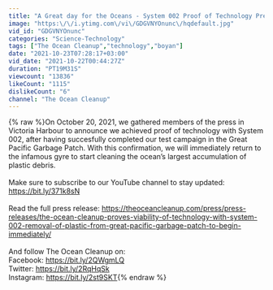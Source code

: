 ```yaml
---
title: "A Great day for the Oceans - System 002 Proof of Technology Press Conference"
image: "https:\/\/i.ytimg.com\/vi\/GDGVNYOnunc\/hqdefault.jpg"
vid_id: "GDGVNYOnunc"
categories: "Science-Technology"
tags: ["The Ocean Cleanup","technology","boyan"]
date: "2021-10-23T07:28:17+03:00"
vid_date: "2021-10-22T00:44:27Z"
duration: "PT19M31S"
viewcount: "13836"
likeCount: "1115"
dislikeCount: "6"
channel: "The Ocean Cleanup"
---
```

{% raw %}On October 20, 2021, we gathered members of the press in Victoria Harbour to announce we achieved proof of technology with System 002, after having succesfully completed our test campaign in the Great Pacific Garbage Patch. With this confirmation, we will immediately return to the infamous gyre to start cleaning the ocean’s largest accumulation of plastic debris. <br /><br />Make sure to subscribe to our YouTube channel to stay updated: <a rel="nofollow" target="blank" href="https://bit.ly/371k8sN">https://bit.ly/371k8sN</a><br /><br />Read the full press release: <a rel="nofollow" target="blank" href="https://theoceancleanup.com/press/press-releases/the-ocean-cleanup-proves-viability-of-technology-with-system-002-removal-of-plastic-from-great-pacific-garbage-patch-to-begin-immediately/">https://theoceancleanup.com/press/press-releases/the-ocean-cleanup-proves-viability-of-technology-with-system-002-removal-of-plastic-from-great-pacific-garbage-patch-to-begin-immediately/</a><br /><br />And follow The Ocean Cleanup on:<br />Facebook: <a rel="nofollow" target="blank" href="https://bit.ly/2QWgmLQ">https://bit.ly/2QWgmLQ</a><br />Twitter: <a rel="nofollow" target="blank" href="https://bit.ly/2RqHqSk">https://bit.ly/2RqHqSk</a><br />Instagram: <a rel="nofollow" target="blank" href="https://bit.ly/2st9SKT">https://bit.ly/2st9SKT</a>{% endraw %}
